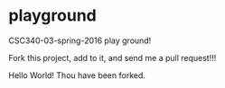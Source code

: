 # playground
CSC340-03-spring-2016 play ground!

Fork this project, add to it, and send me a pull request!!!

Hello World! Thou have been forked.

